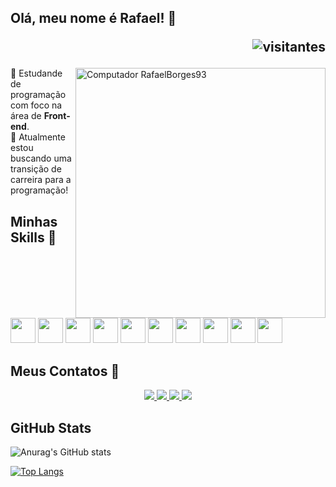 ## Olá, meu nome é Rafael! 👋 <p align="right">![visitantes](https://visitor-badge.laobi.icu/badge?page_id=RafaelBorges93)
  
 <img src="https://user-images.githubusercontent.com/88861319/154737964-982ccf17-5102-4318-a2f6-c0fa322fba8a.png" width="400" align="right" alt="Computador RafaelBorges93">

  💬 Estudande de programação com foco na área de <strong>Front-end</strong>. <br/>
  🎯 Atualmente estou buscando uma transição de carreira para a programação! <br/>
  </p>

## Minhas Skills 🚀
<div style="display: inline-block" >
  <img height="40" src="https://cdn.jsdelivr.net/gh/devicons/devicon/icons/javascript/javascript-plain.svg" /> 
  <img height="40" src="https://cdn.jsdelivr.net/gh/devicons/devicon/icons/typescript/typescript-plain.svg" />
  <img height="40" src="https://cdn.jsdelivr.net/gh/devicons/devicon/icons/react/react-original-wordmark.svg" />
  <img height="40" src="https://cdn.jsdelivr.net/gh/devicons/devicon/icons/nextjs/nextjs-original-wordmark.svg" />
  <img height="40" src="https://cdn.jsdelivr.net/gh/devicons/devicon/icons/html5/html5-plain-wordmark.svg" />
  <img height="40" src="https://cdn.jsdelivr.net/gh/devicons/devicon/icons/css3/css3-plain-wordmark.svg" />
  <img height="40" src="https://cdn.jsdelivr.net/gh/devicons/devicon/icons/sass/sass-original.svg" />
  <img height="40" src="https://cdn.jsdelivr.net/gh/devicons/devicon/icons/git/git-plain-wordmark.svg" />
  <img height="40" src="https://cdn.jsdelivr.net/gh/devicons/devicon/icons/babel/babel-plain.svg" />
  <img height="40" src="https://cdn.jsdelivr.net/gh/devicons/devicon/icons/webpack/webpack-plain-wordmark.svg" />
</div>

## Meus Contatos 📱

<p align="center">
  <a href="https://www.facebook.com/rafael.dealmeidaborges">
    <img src="https://img.shields.io/badge/Facebook-1877F2?style=for-the-badge&logo=facebook&logoColor=white" />
  </a>
  <a href="https://www.instagram.com/rafaelborges.93/">
    <img src="https://img.shields.io/badge/Instagram-E4405F?style=for-the-badge&logo=instagram&logoColor=white" />
  </a>
  <a href="https://www.linkedin.com/in/rafael-borges-30ab4321a/">
    <img src="https://img.shields.io/badge/LinkedIn-0077B5?style=for-the-badge&logo=linkedin&logoColor=white" />
  </a>
  <a href="https://discord.com/channels/RafaelBorges93#3692">
    <img src="https://img.shields.io/badge/Discord-7289DA?style=for-the-badge&logo=discord&logoColor=white" />
  </a>
</p>

## GitHub Stats

![Anurag's GitHub stats](https://github-readme-stats.vercel.app/api?username=RafaelBorges93&hide=contribs,prs)

[![Top Langs](https://github-readme-stats.vercel.app/api/top-langs/?username=RafaelBorges93&layout=compact)](https://github.com/anuraghazra/github-readme-stats)

